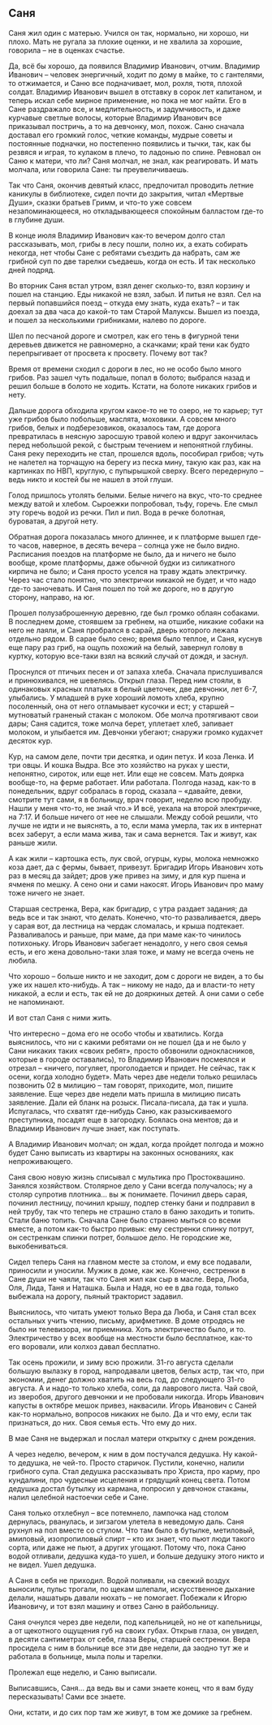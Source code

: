 ## Саня

Саня жил один с матерью. Учился он так, нормально, ни хорошо, ни плохо. Мать не ругала за плохие оценки, и не хвалила за хорошие, говорила – не в оценках счастье.

Да, всё бы хорошо, да появился Владимир Иванович, отчим. Владимир Иванович – человек энергичный, ходит по дому в майке, то с гантелями, то отжимается, и Саню все подначивает, мол, рохля, тютя, плохой солдат. Владимир Иванович вышел в отставку в сорок лет капитаном, и теперь искал себе мирное применение, но пока не мог найти. Его в Сане раздражало все, и медлительность, и задумчивость, и даже курчавые светлые волосы, которые Владимир Иванович все приказывал постричь, а то на девчонку, мол, похож. Саню сначала доставал его громкий голос, четкие команды, мудрые советы и постоянные подначки, но постепенно появились и тычки, так, как бы резвяся и играя, то кулаком в плечо, то ладонью по спине. Ревновал он Саню к матери, что ли? Саня молчал, не знал, как реагировать. И мать молчала, или говорила Сане: ты преувеличиваешь.

Так что Саня, окончив девятый класс, предпочитал проводить летние каникулы в библиотеке, сидел почти до закрытия, читал «Мертвые Души», сказки братьев Гримм, и что-то уже совсем незапоминающееся, но откладывающееся спокойным балластом где-то в глубине души.

В конце июля Владимир Иванович как-то вечером долго стал рассказывать, мол, грибы в лесу пошли, полно их, а ехать собирать некогда, нет чтобы Сане с ребятами съездить да набрать, сам же грибной суп по две тарелки съедаешь, когда он есть. И так несколько дней подряд.

Во вторник Саня встал утром, взял денег сколько-то, взял корзину и пошел на станцию. Еды никакой не взял, забыл. И питья не взял. Сел на первый попавшийся поезд – откуда ему знать, куда ехать? – и так доехал за два часа до какой-то там Старой Малуксы. Вышел из поезда, и пошел за несколькими грибниками, налево по дороге.

Шел по песчаной дороге и смотрел, как его тень в фигурной тени деревьев движется не равномерно, а скачками; край тени как будто перепрыгивает от просвета к просвету. Почему вот так?

Время от времени сходил с дороги в лес, но не особо было много грибов. Раз зашел чуть подальше, попал в болото; выбрался назад и решил больше в болото не ходить. Кстати, на болоте никаких грибов и нету.

Дальше дорога обходила кругом какое-то не то озеро, не то карьер; тут уже грибов было побольше, маслята, моховики. А совсем много грибов, белых и подберезовиков, оказалось там, где дорога  превратилась в неясную заросшую травой колею и вдруг закончилась перед небольшой  рекой, с быстрым течением и непонятной глубины. Саня реку переходить не стал, прошелся вдоль, пособирал грибов; чуть не налетел на торчащую на берегу из песка мину, такую как раз, как на картинках по НВП, круглую, с пупырышкой сверху. Всего передернуло – ведь никто и костей бы не нашел в этой глуши.

Голод пришлось утолять белыми. Белые ничего на вкус, что-то среднее между ватой и хлебом. Сыроежки попробовал, тьфу, горечь. Еле смыл эту горечь водой из речки. Пил и пил. Вода в речке болотная, буроватая, а другой нету.

Обратная дорога показалась много длиннее, и к платформе вышел где-то часов, наверное, в десять вечера – солнца уже не было видно. Расписания поездов на платформе не было, да и ничего не было вообще, кроме платформы, даже обычной будки из силикатного кирпича не было; и Саня просто уселся на траву ждать электричку. Через час стало понятно, что электрички никакой не будет, и что надо где-то заночевать. И Саня пошел по той же дороге, но в другую сторону, направо, на юг.

Прошел полузаброшенную деревню, где был громко облаян собаками. В последнем доме, стоявшем за гребнем, на отшибе, никакие собаки на него не лаяли, и Саня пробрался в сарай, дверь которого лежала отдельно рядом. В сарае было сено; время было теплое, и Саня, куснув еще пару раз гриб, на ощупь похожий на белый, завернул голову в куртку, которую все-таки взял на всякий случай от дождя, и заснул.

Проснулся от птичьих песен и от запаха хлеба. Сначала прислушивался и принюхивался, не шевелясь. Открыл глаза. Перед ним стояли, в одинаковых красных платьях в белый цветочек, две девчонки, лет 6-7, улыбались. У младшей в руке хороший ломоть хлеба, крупно посоленный, она от него отламывает кусочки и ест; у старшей – мутноватый граненый стакан с молоком. Обе молча протягивают свои дары; Саня садится, тоже молча берет, уплетает хлеб, запивает молоком, и улыбается им. Девчонки убегают; снаружи громко кудахчет десяток кур.

Кур, на самом деле, почти три десятка, и один петух. И коза Ленка. И три овцы. И кошка Выдра. Все это хозяйство на руках у шести, непонятно, сироток, или еще нет. Или еще не совсем. Мать доярка вообще-то, на ферме работает. Или работала. Полгода назад, как-то в понедельник, вдруг собралась в город, сказала – «давайте, девки, смотрите тут сами, я в больницу, врач говорит, неделю всю пробуду. Нашли у меня что-то, не знай что.» И всё, уехала на второй электричке, на 7:17. И больше ничего от нее не слышали. Между собой решили, что лучше не идти и не выяснять, а то, если мама умерла, так их в интернат всех заберут, а если мама жива, так и сама вернется. Так и живут, как раньше жили.

А как жили – картошка есть, лук свой, огурцы, куры, молока немножко коза дает, да с фермы, бывает, привезут. Бригадир Игорь Иванович хоть раз в месяц да зайдет; дров уже привез на зиму, и для кур пшена и ячменя по мешку. А сено они и сами накосят. Игорь Иванович про маму тоже ничего не знает. 

Старшая сестренка, Вера, как бригадир, с утра раздает задания; да ведь все и так знают, что делать. Конечно, что-то разваливается, дверь у сарая вот, да лестница на чердак сломалась, и крыша подтекает. Разваливалось и раньше, при маме, да при маме как-то чинилось потихоньку. Игорь Иванович забегает ненадолго, у него своя семья есть, и его жена довольно-таки злая тоже, и маму не всегда очень не любила.

Что хорошо – больше никто и не заходит, дом с дороги не виден, а то бы уже их нашел кто-нибудь. А так – никому не надо, да и власти-то нету никакой, а если и есть, так ей не до дояркиных детей. А они сами о себе не напоминают.

И вот стал Саня с ними жить.

Что интересно – дома его не особо чтобы и хватились. Когда выяснилось, что ни с какими ребятами он не пошел (да и не было у Сани никаких таких «своих ребят», просто обзвонили однокласников, которые в городе оставались), то Владимир Иванович посмеялся и отрезал – «ничего, погуляет, проголодается и придет. Не сейчас, так к осени, когда холодно будет». Мать через две недели только решилась позвонить 02 в милицию – там говорят, приходите, мол, пишите заявление. Еще через две недели мать пришла в милицию писать заявление. Дали ей бланк на розыск. Писала-писала, да так и ушла. Испугалась, что схватят где-нибудь Саню, как разыскиваемого преступника, посадят еще в загородку. Боялась она ментов; да и Владимир Иванович лучше знает, как поступать.

А Владимир Иванович молчал; он ждал, когда пройдет полгода и можно будет Саню выписать из квартиры на законных основаниях, как непроживающего.

Саня свою новую жизнь списывал с мультика про Простоквашино. Занялся хозяйством. Столярное дело у Сани всегда получалось; ну а столяр супротив плотника… вы ж понимаете. Починил дверь сарая, починил лестницу, починил крышу, подпер стенку бани и подправил в ней трубу, так что теперь не страшно стало в баню заходить и топить. Стали баню топить. Сначала Сане было странно мыться со всеми вместе, а потом как-то быстро привык: ему сестренки спинку потрут, он сестренкам спинки потрет, большое дело. Не городские же, выкобениваться.

Сидел теперь Саня на главном месте за столом, и ему все подавали, приносили и уносили. Мужик в доме, как же. Конечно, сестренки в Сане души не чаяли, так что Саня жил как сыр в масле. Вера, Люба, Оля, Лида, Таня и Наташка. Была и Надя, но ее в два года, только выбежала на дорогу, пьяный тракторист задавил.

Выяснилось, что читать умеют только Вера да Люба, и Саня стал всех остальных учить чтению, письму, арифметике. В доме отродясь не было ни телевизора, ни приемника. Хоть электричество было, и то. Электричество у всех вообще на местности было бесплатное, как-то его воровали, или колхоз давал бесплатно.

Так осень прожили, и зиму всю прожили. 31-го августа сделали большую вылазку в город, напродавали цветов, белых астр, так что, при экономии, денег должно хватить на весь год, до следующего 31-го августа. А и надо-то только хлеба, соли, да лаврового листа. Чай свой, из зверобоя, другого девчонки и не пробовали никогда. Игорь Иванович капусты в октябре мешок привез, наквасили. Игорь Иванович с Саней как-то нормально, вопросов никаких не было. Да и что ему, если так признаться, до них. Своя семья есть. Что ему до них.

В мае Саня не выдержал и послал матери открытку с днем рождения.

А через неделю, вечером, к ним в дом постучался дедушка. Ну какой-то дедушка, не чей-то. Просто старичок. Пустили, конечно, налили грибного супа. Стал дедушка рассказывать про Христа, про карму, про кундалини, про чудесные исцеления и грядущий конец света. Потом дедушка достал бутылку из кармана, попросил у девчонок стаканы, налил целебной настоечки себе и Сане.

Саня только отхлебнул – все потемнело, лампочка над столом дернулась, рванулась, и зигзагом улетела в неведомую даль. Саня рухнул на пол вместе со стулом. Что там было в бутылке, метиловый, амиловый, изопропиловый спирт – кто их знает, что пьют люди такого сорта, или даже не пьют, а других угощают. Потому что, пока Саню водой отливали, дедушка куда-то ушел, и больше дедушку этого никто и не видел. Ушел дедушка.

А Саня в себя не приходил. Водой поливали, на свежий воздух выносили, пульс трогали, по  щекам шлепали, искусственное дыхание делали, нашатырь давали нюхать – не помогает. Побежали к Игорю Ивановичу, и тот взял машину и отвез Саню в райбольницу.

Саня очнулся через две недели, под капельницей, но не от капельницы, а от щекотного ощущения губ на своих губах. Открыв глаза, он увидел, в десяти сантиметрах от себя, глаза Веры, старшей сестренки. Вера просидела с ним в больнице все эти две недели, да заодно тут же и работала в больнице, мыла полы и тарелки.

Пролежал еще неделю, и Саню выписали. 

Выписавшись, Саня… да ведь вы и сами знаете конец, что я вам буду пересказывать! Сами все знаете.

Они, кстати, и до сих пор там же живут, в том же домике за гребнем.
